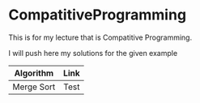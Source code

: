 # CompatitiveProgramming
This is for my lecture that is Compatitive Programming.

I will push here my solutions for the given example

|Algorithm        | Link            |
| --------------- |:---------------:|
| Merge Sort      |Test             |
